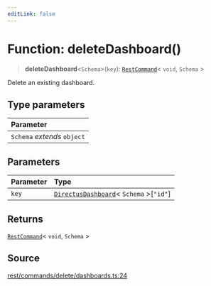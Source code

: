 ```yaml
---
editLink: false
---
```


# Function: deleteDashboard()

> **deleteDashboard**\<`Schema`\>(`key`): [`RestCommand`](../interfaces/interface.RestCommand.md)\< `void`, `Schema` \>

Delete an existing dashboard.

## Type parameters

| Parameter                   |
| :-------------------------- |
| `Schema` _extends_ `object` |

## Parameters

| Parameter | Type                                                                                                   |
| :-------- | :----------------------------------------------------------------------------------------------------- |
| `key`     | [`DirectusDashboard`](../../schema/type-aliases/type-alias.DirectusDashboard.md)\< `Schema` \>[`"id"`] |

## Returns

[`RestCommand`](../interfaces/interface.RestCommand.md)\< `void`, `Schema` \>

## Source

[rest/commands/delete/dashboards.ts:24](https://github.com/directus/directus/blob/7789a6c53/sdk/src/rest/commands/delete/dashboards.ts#L24)
